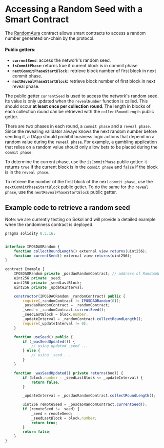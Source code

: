 # Accessing a Random Seed with a Smart Contract

The  [RandomAura](https://github.com/poanetwork/posdao-contracts/blob/master/contracts/RandomAuRa.sol) contract allows smart contracts to access a random number generated on-chain by the protocol.

#### Public getters:

* **`currentSeed`**: access the network's random seed.
* **`isCommitPhase`**: returns true if current block is in commit phase
* **`nextCommitPhaseStartBlock:`** retrieve block number of first block in next commit phase.
* **`nextRevealPhaseStartBlock`:** retrieve block number of first block in next reveal phase.

The public getter `currentSeed` is used to access the network's random seed. Its value is only updated when the `revealNumber` function is called. This should occur **at least once per collection round**. The length in blocks of each collection round can be retrieved with the `collectRoundLength` public getter.

There are two phases in each round, a `commit phase` and a `reveal phase`. Since the revealing validator always knows the next random number before sending it, a DApp should prohibit business logic actions that depend on a random value during the `reveal phase`. For example, a gambling application that relies on a random value should only allow bets to be placed during the `commit phase`.

To determine the current phase, use the `isCommitPhase` public getter: it returns `true` if the current block is in the `commit phase` and `false` if the block is in the `reveal phase`. 

To retrieve the number of the first block of the next `commit phase`, use the `nextCommitPhaseStartBlock` public getter. To do the same for the `reveal phase`, use the `nextRevealPhaseStartBlock` public getter.

## Example code to retrieve a random seed

Note: we are currently testing on Sokol and will provide a detailed example when the randomness contract is deployed.

```javascript
pragma solidity 0.5.16;


interface IPOSDAORandom {
    function collectRoundLength() external view returns(uint256);
    function currentSeed() external view returns(uint256);
}

contract Example {
    IPOSDAORandom private _posdaoRandomContract; // address of RandomAuRa contract
    uint256 private _seed;
    uint256 private _seedLastBlock;
    uint256 private _updateInterval;

    constructor(IPOSDAORandom _randomContract) public {
        require(_randomContract != IPOSDAORandom(0));
        _posdaoRandomContract = _randomContract;
        _seed = _randomContract.currentSeed();
        _seedLastBlock = block.number;
        _updateInterval = _randomContract.collectRoundLength();
        require(_updateInterval != 0);
    }

    function useSeed() public {
        if (_wasSeedUpdated()) {
            // using updated _seed ...
        } else {
            // using _seed ...
        }
    }

    function _wasSeedUpdated() private returns(bool) {
        if (block.number - _seedLastBlock <= _updateInterval) {
            return false;
        }

        _updateInterval = _posdaoRandomContract.collectRoundLength();

        uint256 remoteSeed = _posdaoRandomContract.currentSeed();
        if (remoteSeed != _seed) {
            _seed = remoteSeed;
            _seedLastBlock = block.number;
            return true;
        }
        return false;
    }
}
```

